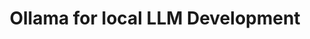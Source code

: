 ---
title: "Ollama for local LLM Development"
description: "Use a local LLM for development"
complexity: "Intermediate"
use_case: "Knowledge Management"
technologies: ["Quarkus", "LangChain4j", "Ollama", "Podman Desktop"]
layout: architecture
---